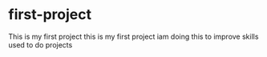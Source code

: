 # first-project
This is my first project 
this is my first project
iam doing this to improve skills
used to do projects